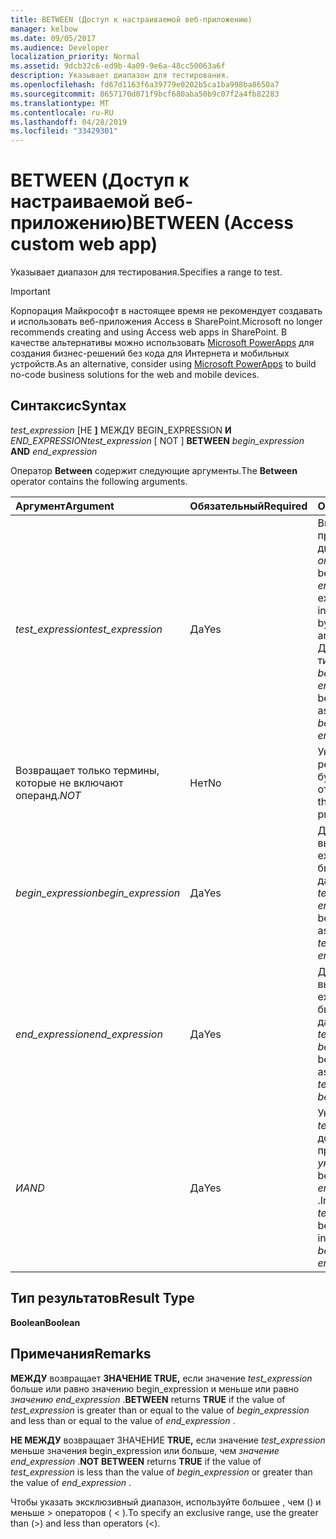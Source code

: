 ```yaml
---
title: BETWEEN (Доступ к настраиваемой веб-приложению)
manager: kelbow
ms.date: 09/05/2017
ms.audience: Developer
localization_priority: Normal
ms.assetid: 9dcb32c6-ed9b-4a09-9e6a-48cc50063a6f
description: Указывает диапазон для тестирования.
ms.openlocfilehash: fd67d1163f6a39779e0202b5ca1ba998ba8650a7
ms.sourcegitcommit: 8657170d071f9bcf680aba50b9c07f2a4fb82283
ms.translationtype: MT
ms.contentlocale: ru-RU
ms.lasthandoff: 04/28/2019
ms.locfileid: "33429301"
---
```

# <a name="between-access-custom-web-app"></a><span data-ttu-id="f44f9-103">BETWEEN (Доступ к настраиваемой веб-приложению)</span><span class="sxs-lookup"><span data-stu-id="f44f9-103">BETWEEN (Access custom web app)</span></span>

<span data-ttu-id="f44f9-104">Указывает диапазон для тестирования.</span><span class="sxs-lookup"><span data-stu-id="f44f9-104">Specifies a range to test.</span></span>
  
> [!IMPORTANT]
> <span data-ttu-id="f44f9-105">Корпорация Майкрософт в настоящее время не рекомендует создавать и использовать веб-приложения Access в SharePoint.</span><span class="sxs-lookup"><span data-stu-id="f44f9-105">Microsoft no longer recommends creating and using Access web apps in SharePoint.</span></span> <span data-ttu-id="f44f9-106">В качестве альтернативы можно использовать [Microsoft PowerApps](https://powerapps.microsoft.com/en-us/) для создания бизнес-решений без кода для Интернета и мобильных устройств.</span><span class="sxs-lookup"><span data-stu-id="f44f9-106">As an alternative, consider using [Microsoft PowerApps](https://powerapps.microsoft.com/en-us/) to build no-code business solutions for the web and mobile devices.</span></span> 
  
## <a name="syntax"></a><span data-ttu-id="f44f9-107">Синтаксис</span><span class="sxs-lookup"><span data-stu-id="f44f9-107">Syntax</span></span>

 <span data-ttu-id="f44f9-108">*test_expression* [НЕ **]**  МЕЖДУ BEGIN_EXPRESSION **И** *END_EXPRESSION*</span><span class="sxs-lookup"><span data-stu-id="f44f9-108">*test_expression*  [ NOT ] **BETWEEN** *begin_expression* **AND** *end_expression*</span></span> 
  
<span data-ttu-id="f44f9-109">Оператор **Between** содержит следующие аргументы.</span><span class="sxs-lookup"><span data-stu-id="f44f9-109">The **Between** operator contains the following arguments.</span></span> 
  
|<span data-ttu-id="f44f9-110">**Аргумент**</span><span class="sxs-lookup"><span data-stu-id="f44f9-110">**Argument**</span></span>|<span data-ttu-id="f44f9-111">**Обязательный**</span><span class="sxs-lookup"><span data-stu-id="f44f9-111">**Required**</span></span>|<span data-ttu-id="f44f9-112">**Описание**</span><span class="sxs-lookup"><span data-stu-id="f44f9-112">**Description**</span></span>|
|:-----|:-----|:-----|
| <span data-ttu-id="f44f9-113">*test_expression*</span><span class="sxs-lookup"><span data-stu-id="f44f9-113">*test_expression*</span></span>  <br/> |<span data-ttu-id="f44f9-114">Да</span><span class="sxs-lookup"><span data-stu-id="f44f9-114">Yes</span></span>  <br/> |<span data-ttu-id="f44f9-115">Выражение, для проверки в диапазоне,  *определенном*  begin_expression и  *end_expression*  .</span><span class="sxs-lookup"><span data-stu-id="f44f9-115">The expression to test for in the range defined by  *begin_expression*  and  *end_expression*  .</span></span> <span data-ttu-id="f44f9-116">Должен быть тот же тип данных, что *и begin_expression* *и end_expression.*</span><span class="sxs-lookup"><span data-stu-id="f44f9-116">Must be the same data type as both  *begin_expression*  and  *end_expression*  .</span></span>  <br/> |
| <span data-ttu-id="f44f9-117">Возвращает только термины, которые не включают операнд.</span><span class="sxs-lookup"><span data-stu-id="f44f9-117">*NOT*</span></span>  <br/> |<span data-ttu-id="f44f9-118">Нет</span><span class="sxs-lookup"><span data-stu-id="f44f9-118">No</span></span>  <br/> |<span data-ttu-id="f44f9-119">Указывает, что результат предиката будет отрицаться.</span><span class="sxs-lookup"><span data-stu-id="f44f9-119">Specifies that the result of the predicate be negated.</span></span>  <br/> |
| <span data-ttu-id="f44f9-120">*begin_expression*</span><span class="sxs-lookup"><span data-stu-id="f44f9-120">*begin_expression*</span></span>  <br/> |<span data-ttu-id="f44f9-121">Да</span><span class="sxs-lookup"><span data-stu-id="f44f9-121">Yes</span></span>  <br/> |<span data-ttu-id="f44f9-122">Допустимые выражения.</span><span class="sxs-lookup"><span data-stu-id="f44f9-122">A valid expression.</span></span> <span data-ttu-id="f44f9-123">Должен быть тот же тип данных, что *и test_expression* *и end_expression.*</span><span class="sxs-lookup"><span data-stu-id="f44f9-123">Must be the same data type as both  *test_expression*  and  *end_expression*  .</span></span>  <br/> |
| <span data-ttu-id="f44f9-124">*end_expression*</span><span class="sxs-lookup"><span data-stu-id="f44f9-124">*end_expression*</span></span>  <br/> |<span data-ttu-id="f44f9-125">Да</span><span class="sxs-lookup"><span data-stu-id="f44f9-125">Yes</span></span>  <br/> |<span data-ttu-id="f44f9-126">Допустимые выражения.</span><span class="sxs-lookup"><span data-stu-id="f44f9-126">A valid expression.</span></span> <span data-ttu-id="f44f9-127">Должен быть тот же тип данных, что *и test_expression* *и begin_expression.*</span><span class="sxs-lookup"><span data-stu-id="f44f9-127">Must be the same data type as both  *test_expression*  and  *begin_expression*  .</span></span>  <br/> |
| <span data-ttu-id="f44f9-128">*И*</span><span class="sxs-lookup"><span data-stu-id="f44f9-128">*AND*</span></span>  <br/> |<span data-ttu-id="f44f9-129">Да</span><span class="sxs-lookup"><span data-stu-id="f44f9-129">Yes</span></span>  <br/> |<span data-ttu-id="f44f9-130">Указывает,  *test_expression*  должны быть в пределах диапазона,  *указанных*  begin_expression и  *end_expression*  .</span><span class="sxs-lookup"><span data-stu-id="f44f9-130">Indicates  *test_expression*  should be within the range indicated by  *begin_expression*  and  *end_expression*  .</span></span>  <br/> |
   
## <a name="result-type"></a><span data-ttu-id="f44f9-131">Тип результатов</span><span class="sxs-lookup"><span data-stu-id="f44f9-131">Result Type</span></span>

 <span data-ttu-id="f44f9-132">**Boolean**</span><span class="sxs-lookup"><span data-stu-id="f44f9-132">**Boolean**</span></span>
  
## <a name="remarks"></a><span data-ttu-id="f44f9-133">Примечания</span><span class="sxs-lookup"><span data-stu-id="f44f9-133">Remarks</span></span>

 <span data-ttu-id="f44f9-134">**МЕЖДУ** возвращает **ЗНАЧЕНИЕ TRUE,** если значение *test_expression* больше или равно значению begin_expression и меньше или равно  *значению end_expression* .</span><span class="sxs-lookup"><span data-stu-id="f44f9-134">**BETWEEN** returns **TRUE** if the value of  *test_expression*  is greater than or equal to the value of  *begin_expression*  and less than or equal to the value of  *end_expression*  .</span></span> 
  
 <span data-ttu-id="f44f9-135">**НЕ МЕЖДУ** возвращает ЗНАЧЕНИЕ **TRUE,** если значение *test_expression* меньше  значения begin_expression или больше, чем *значение end_expression* .</span><span class="sxs-lookup"><span data-stu-id="f44f9-135">**NOT BETWEEN** returns **TRUE** if the value of  *test_expression*  is less than the value of  *begin_expression*  or greater than the value of  *end_expression*  .</span></span> 
  
<span data-ttu-id="f44f9-136">Чтобы указать эксклюзивный диапазон, используйте большее , чем () и меньше \> операторов ( \< ).</span><span class="sxs-lookup"><span data-stu-id="f44f9-136">To specify an exclusive range, use the greater than (\>) and less than operators (\<).</span></span>
  

